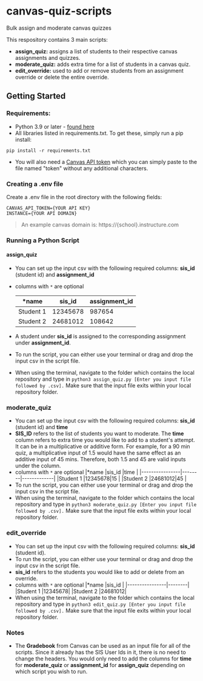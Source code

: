 # canvas-quiz-scripts
Bulk assign and moderate canvas quizzes

This respository contains 3 main scripts:  
* **assign_quiz:** assigns a list of students to their respective canvas assignments and quizzes.
* **moderate_quiz:** adds extra time for a list of students in a canvas quiz.
* **edit_override:**  used to add or remove students from an assignment override or delete the entire override.

## Getting Started

### Requirements:
* Python 3.9 or later - [found here](http://www.python.org/getit/)
* All libraries listed in requirements.txt. To get these, simply run a pip install:
```
pip install -r requirements.txt
```
* You will also need a [Canvas API token](https://community.canvaslms.com/docs/DOC-10806-4214724194) which you can simply paste to the file named "token" without any additional characters.


### Creating a .env file
Create a .env file in the root directory with the following fields:
```
CANVAS_API_TOKEN={YOUR API KEY}
INSTANCE={YOUR API DOMAIN}
```
> An example canvas domain is: https://{school}.instructure.com

### Running a Python Script

#### assign_quiz
* You can set up the input csv with the following required columns: **sis_id** (student id) and **assignment_id**
* columns with `*` are optional

    |*name           |sis_id  |assignment_id|
    |----------------|--------|-------------|
    |Student 1       |12345678|987654       |
    |Student 2       |24681012|108642       |


* A student under **sis_id** is assigned to the corresponding assignment under **assignment_id**.
* To run the script, you can either use your terminal or drag and drop the input csv in the script file.
* When using the terminal, navigate to the folder which contains the local repository and type in `python3 assign_quiz.py [Enter you input file followed by .csv].` Make sure that the input file exits within your local repository folder.

### moderate_quiz
* You can set up the input csv with the following required columns: **sis_id** (student id) and **time**
* **SIS_ID** refers to the list of students you want to moderate. The **time** column refers to extra time you would like to add to a student's attempt. It can be in a multiplicative or additive form. For example, for a 90 min quiz, a multiplicative input of 1.5  would have the same effect as an additive input of 45 mins. Therefore, both 1.5 and 45 are valid inputs under the column.  
* columns with `*` are optional
    |*name           |sis_id  |time         |
    |----------------|--------|-------------|
    |Student 1       |12345678|15           |
    |Student 2       |24681012|45           |
* To run the script, you can either use your terminal or drag and drop the input csv in the script file.
* When using the terminal, navigate to the folder which contains the local repository and type in `python3 moderate_quiz.py [Enter you input file followed by .csv].` Make sure that the input file exits within your local repository folder.

### edit_override
* You can set up the input csv with the following required columns: **sis_id** (student id).
* To run the script, you can either use your terminal or drag and drop the input csv in the script file.
* **sis_id** refers to the students you would like to add or delete from an override.   
* columns with `*` are optional
    |*name           |sis_id  |
    |----------------|--------|
    |Student 1       |12345678|
    |Student 2       |24681012|
* When using the terminal, navigate to the folder which contains the local repository and type in `python3 edit_quiz.py [Enter you input file followed by .csv].` Make sure that the input file exits within your local repository folder.

### Notes
- The **Gradebook** from Canvas can be used as an input file for all of the scripts. Since it already has the SIS User Ids in it, there is no need to change the headers. You would only need to add the columns for **time** for **moderate_quiz** or **assignment_id** for **assign_quiz** depending on which script you wish to run.
